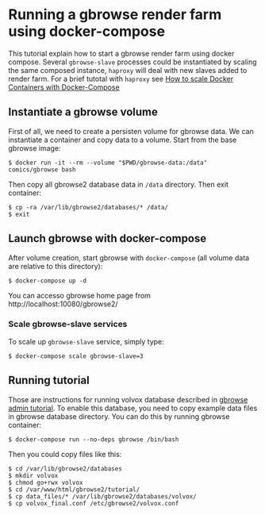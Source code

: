 
Running a gbrowse render farm using docker-compose
==================================================

This tutorial explain how to start a gbrowse render farm using docker compose.
Several `gbrowse-slave` processes could be instantiated by scaling the same
composed instance, `haproxy` will deal with new slaves added to render farm. For
a brief tutotal with `haproxy` see [How to scale Docker Containers with Docker-Compose][scale-tutorial]

[scale-tutorial]: https://www.brianchristner.io/how-to-scale-a-docker-container-with-docker-compose/

Instantiate a gbrowse volume
----------------------------

First of all, we need to create a persisten volume for gbrowse data. We can instantiate
a container and copy data to a volume. Start from the base gbrowse image:

```
$ docker run -it --rm --volume "$PWD/gbrowse-data:/data" comics/gbrowse bash
```

Then copy all gbrowse2 database data in `/data` directory. Then exit container:

```
$ cp -ra /var/lib/gbrowse2/databases/* /data/
$ exit
```

Launch gbrowse with docker-compose
----------------------------------

After volume creation, start gbrowse with `docker-compose` (all volume data are
relative to this directory):

```
$ docker-compose up -d
```

You can accesso gbrowse home page from http://localhost:10080/gbrowse2/

### Scale gbrowse-slave services

To scale up `gbrowse-slave` service, simply type:

```
$ docker-compose scale gbrowse-slave=3
```

Running tutorial
----------------

Those are instructions for running volvox database described in [gbrowse admin tutorial][gbrowse-admin-tutorial].
To enable this database, you need to copy example data files in gbrowse database
directory. You can do this by running gbrowse container:

```
$ docker-compose run --no-deps gbrowse /bin/bash
```

Then you could copy files like this:

```
$ cd /var/lib/gbrowse2/databases
$ mkdir volvox
$ chmod go+rwx volvox
$ cd /var/www/html/gbrowse2/tutorial/
$ cp data_files/* /var/lib/gbrowse2/databases/volvox/
$ cp volvox_final.conf /etc/gbrowse2/volvox.conf
```

[gbrowse-admin-tutorial]: http://cloud.gmod.org/gbrowse2/tutorial/tutorial.html
